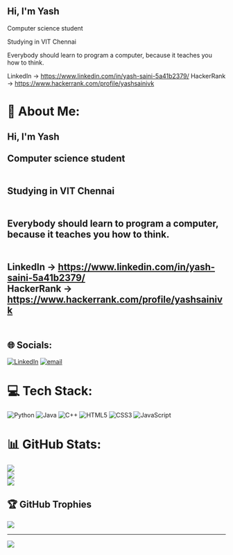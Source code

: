 ## Hi, I'm Yash

Computer science student<br/>

Studying in VIT Chennai<br/>

Everybody should learn to program a computer, because it teaches you how to think.<br/>

LinkedIn -> https://www.linkedin.com/in/yash-saini-5a41b2379/
HackerRank -> https://www.hackerrank.com/profile/yashsainivk

# 💫 About Me:
## Hi, I'm Yash<br><br>Computer science student<br/><br><br>Studying in VIT Chennai<br/><br><br>Everybody should learn to program a computer, because it teaches you how to think.<br/><br><br>LinkedIn -> https://www.linkedin.com/in/yash-saini-5a41b2379/<br>HackerRank -> https://www.hackerrank.com/profile/yashsainivk<br><br>


## 🌐 Socials:
[![LinkedIn](https://img.shields.io/badge/LinkedIn-%230077B5.svg?logo=linkedin&logoColor=white)](https://linkedin.com/in/https://www.linkedin.com/in/yash-saini-5a41b2379/) [![email](https://img.shields.io/badge/Email-D14836?logo=gmail&logoColor=white)](mailto:imyash1358@gmail.com) 

# 💻 Tech Stack:
![Python](https://img.shields.io/badge/python-3670A0?style=for-the-badge&logo=python&logoColor=ffdd54) ![Java](https://img.shields.io/badge/java-%23ED8B00.svg?style=for-the-badge&logo=openjdk&logoColor=white) ![C++](https://img.shields.io/badge/c++-%2300599C.svg?style=for-the-badge&logo=c%2B%2B&logoColor=white) ![HTML5](https://img.shields.io/badge/html5-%23E34F26.svg?style=for-the-badge&logo=html5&logoColor=white) ![CSS3](https://img.shields.io/badge/css3-%231572B6.svg?style=for-the-badge&logo=css3&logoColor=white) ![JavaScript](https://img.shields.io/badge/javascript-%23323330.svg?style=for-the-badge&logo=javascript&logoColor=%23F7DF1E)
# 📊 GitHub Stats:
![](https://github-readme-stats.vercel.app/api?username=YashSainiVK&theme=dark&hide_border=true&include_all_commits=true&count_private=false)<br/>
![](https://nirzak-streak-stats.vercel.app/?user=YashSainiVK&theme=dark&hide_border=true)<br/>
![](https://github-readme-stats.vercel.app/api/top-langs/?username=YashSainiVK&theme=dark&hide_border=true&include_all_commits=true&count_private=false&layout=compact)

## 🏆 GitHub Trophies
![](https://github-profile-trophy.vercel.app/?username=YashSainiVK&theme=tokyonight&no-frame=false&no-bg=true&margin-w=4)

---
[![](https://visitcount.itsvg.in/api?id=YashSainiVK&icon=0&color=4)](https://visitcount.itsvg.in)


